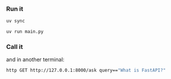 ### Run it

```bash
uv sync

uv run main.py
```

### Call it

and in another terminal:

```bash
http GET http://127.0.0.1:8000/ask query=="What is FastAPI?"
```
